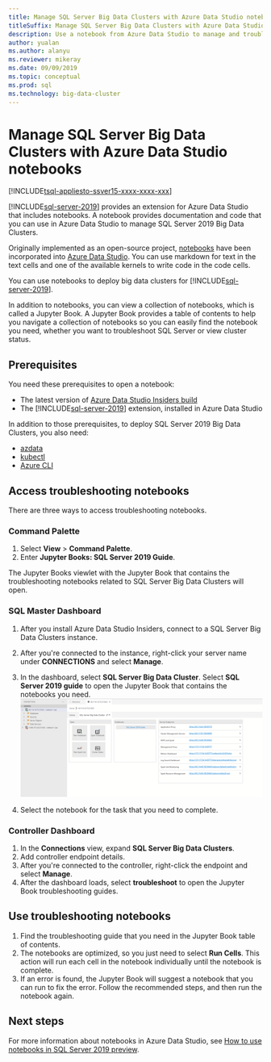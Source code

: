 ```yaml
---
title: Manage SQL Server Big Data Clusters with Azure Data Studio notebooks
titleSuffix: Manage SQL Server Big Data Clusters with Azure Data Studio notebooks
description: Use a notebook from Azure Data Studio to manage and troubleshoot a big data cluster.
author: yualan
ms.author: alanyu
ms.reviewer: mikeray
ms.date: 09/09/2019
ms.topic: conceptual
ms.prod: sql
ms.technology: big-data-cluster
---
```


# Manage SQL Server Big Data Clusters with Azure Data Studio notebooks

[!INCLUDE[tsql-appliesto-ssver15-xxxx-xxxx-xxx](../includes/tsql-appliesto-ssver15-xxxx-xxxx-xxx.md)]

[!INCLUDE[sql-server-2019](../includes/sssqlv15-md.md)] provides an extension for Azure Data Studio that includes notebooks. A notebook provides documentation and code that you can use in Azure Data Studio to manage SQL Server 2019 Big Data Clusters.

Originally implemented as an open-source project, [notebooks](notebooks-guidance.md) have been incorporated into [Azure Data Studio](https://docs.microsoft.com/sql/azure-data-studio/download). You can use markdown for text in the text cells and one of the available kernels to write code in the code cells.

You can use notebooks to deploy big data clusters for [!INCLUDE[sql-server-2019](../includes/sssqlv15-md.md)].

In addition to notebooks, you can view a collection of notebooks, which is called a Jupyter Book. A Jupyter Book provides a table of contents to help you navigate a collection of notebooks so you can easily find the notebook you need, whether you want to troubleshoot SQL Server or view cluster status.

## Prerequisites

You need these prerequisites to open a notebook:

* The latest version of [Azure Data Studio Insiders build](https://aka.ms/azuredatastudio-rc)
* The [!INCLUDE[sql-server-2019](../includes/sssqlv15-md.md)] extension, installed in Azure Data Studio

In addition to those prerequisites, to deploy SQL Server 2019 Big Data Clusters, you also need:

* [azdata](deploy-install-azdata.md)
* [kubectl](https://kubernetes.io/docs/tasks/tools/install-kubectl/#install-kubectl-binary-using-native-package-management)
* [Azure CLI](/cli/azure/install-azure-cli)

## Access troubleshooting notebooks
There are three ways to access troubleshooting notebooks.

### Command Palette
1. Select **View** > **Command Palette**.
2. Enter **Jupyter Books: SQL Server 2019 Guide**.

The Jupyter Books viewlet with the Jupyter Book that contains the troubleshooting notebooks related to SQL Server Big Data Clusters will open.

### SQL Master Dashboard
1. After you install Azure Data Studio Insiders, connect to a SQL Server Big Data Clusters instance.
2. After you're connected to the instance, right-click your server name under **CONNECTIONS** and select **Manage**.
3. In the dashboard, select **SQL Server Big Data Cluster**. Select **SQL Server 2019 guide** to open the Jupyter Book that contains the notebooks you need.
    ![Jupyter notebooks in the dashboard](media/manage-notebooks/jupyter-book-button.png)

1. Select the notebook for the task that you need to complete.

### Controller Dashboard
1. In the **Connections** view, expand **SQL Server Big Data Clusters**.
2. Add controller endpoint details.
3. After you're connected to the controller, right-click the endpoint and select **Manage**.
4. After the dashboard loads, select **troubleshoot** to open the Jupyter Book troubleshooting guides.

## Use troubleshooting notebooks
1. Find the troubleshooting guide that you need in the Jupyter Book table of contents.
1. The notebooks are optimized, so you just need to select **Run Cells**. This action will run each cell in the notebook individually until the notebook is complete.
1. If an error is found, the Jupyter Book will suggest a notebook that you can run to fix the error. Follow the recommended steps, and then run the notebook again.

## Next steps
For more information about notebooks in Azure Data Studio, see [How to use notebooks in SQL Server 2019 preview](notebooks-guidance.md).
